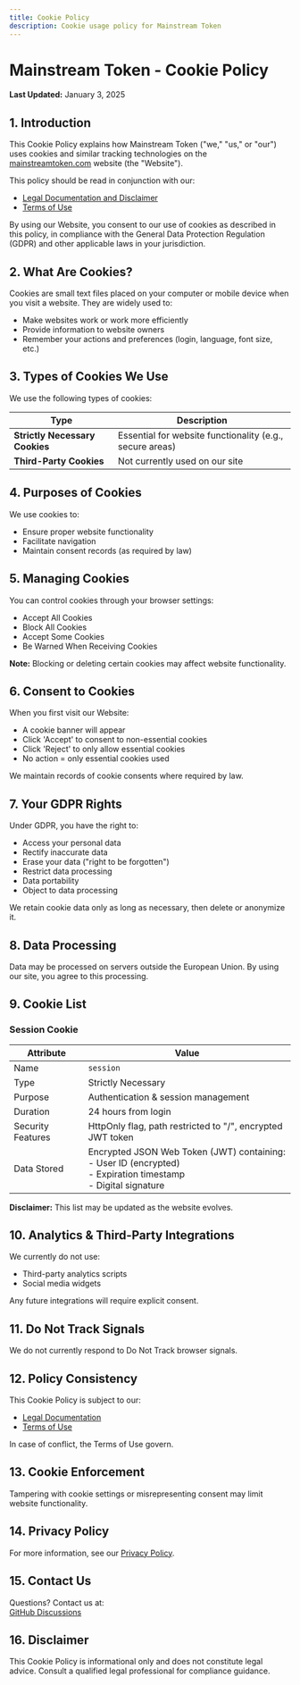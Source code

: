 ```yaml
---
title: Cookie Policy
description: Cookie usage policy for Mainstream Token
---
```


# Mainstream Token - Cookie Policy

**Last Updated:** January 3, 2025

## 1. Introduction

This Cookie Policy explains how Mainstream Token ("we," "us," or "our") uses cookies and similar tracking technologies on the [mainstreamtoken.com](https://mainstreamtoken.com) website (the "Website"). 

This policy should be read in conjunction with our:

- [Legal Documentation and Disclaimer](/contact/legal/disclaimer)
- [Terms of Use](/contact/legal/terms)

By using our Website, you consent to our use of cookies as described in this policy, in compliance with the General Data Protection Regulation (GDPR) and other applicable laws in your jurisdiction.

## 2. What Are Cookies?

Cookies are small text files placed on your computer or mobile device when you visit a website. They are widely used to:

- Make websites work or work more efficiently
- Provide information to website owners
- Remember your actions and preferences (login, language, font size, etc.)

## 3. Types of Cookies We Use

We use the following types of cookies:

| Type | Description |
|------|-------------|
| **Strictly Necessary Cookies** | Essential for website functionality (e.g., secure areas) |
| **Third-Party Cookies** | Not currently used on our site |

## 4. Purposes of Cookies

We use cookies to:

- Ensure proper website functionality
- Facilitate navigation
- Maintain consent records (as required by law)

## 5. Managing Cookies

You can control cookies through your browser settings:

- Accept All Cookies
- Block All Cookies
- Accept Some Cookies
- Be Warned When Receiving Cookies

**Note:** Blocking or deleting certain cookies may affect website functionality.

## 6. Consent to Cookies

When you first visit our Website:

- A cookie banner will appear
- Click 'Accept' to consent to non-essential cookies
- Click 'Reject' to only allow essential cookies
- No action = only essential cookies used

We maintain records of cookie consents where required by law.

## 7. Your GDPR Rights

Under GDPR, you have the right to:

- Access your personal data
- Rectify inaccurate data
- Erase your data ("right to be forgotten")
- Restrict data processing
- Data portability
- Object to data processing

We retain cookie data only as long as necessary, then delete or anonymize it.

## 8. Data Processing

Data may be processed on servers outside the European Union. By using our site, you agree to this processing.

## 9. Cookie List

### Session Cookie

| Attribute | Value |
|-----------|-------|
| Name | `session` |
| Type | Strictly Necessary |
| Purpose | Authentication & session management |
| Duration | 24 hours from login |
| Security Features | HttpOnly flag, path restricted to "/", encrypted JWT token |
| Data Stored | Encrypted JSON Web Token (JWT) containing:<br />- User ID (encrypted)<br />- Expiration timestamp<br />- Digital signature |

**Disclaimer:** This list may be updated as the website evolves.

## 10. Analytics & Third-Party Integrations

We currently do not use:

- Third-party analytics scripts
- Social media widgets

Any future integrations will require explicit consent.

## 11. Do Not Track Signals

We do not currently respond to Do Not Track browser signals.

## 12. Policy Consistency

This Cookie Policy is subject to our:

- [Legal Documentation](/contact/legal/disclaimer)
- [Terms of Use](/contact/legal/terms)

In case of conflict, the Terms of Use govern.

## 13. Cookie Enforcement

Tampering with cookie settings or misrepresenting consent may limit website functionality.

## 14. Privacy Policy

For more information, see our [Privacy Policy](/contact/legal/privacy).

## 15. Contact Us

Questions? Contact us at:  
[GitHub Discussions](https://github.com/mainstreamorganization/mainstreamtoken/discussions)

## 16. Disclaimer

This Cookie Policy is informational only and does not constitute legal advice. Consult a qualified legal professional for compliance guidance.
